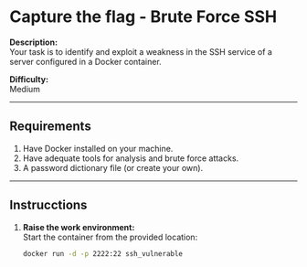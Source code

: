 # Capture the flag - Brute Force SSH

**Description:**  
Your task is to identify and exploit a weakness in the SSH service of a server configured in a Docker container.

**Difficulty:**  
Medium

---

## Requirements

1. Have Docker installed on your machine.
2. Have adequate tools for analysis and brute force attacks.
3. A password dictionary file (or create your own).
---

## Instrucctions

1. **Raise the work environment:**  
  Start the container from the provided location:
   ```bash
   docker run -d -p 2222:22 ssh_vulnerable
